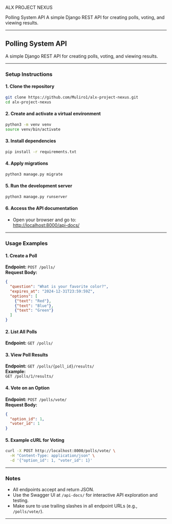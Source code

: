 ALX PROJECT NEXUS

Polling System API
A simple Django REST API for creating polls, voting, and viewing results.

---

## Polling System API

A simple Django REST API for creating polls, voting, and viewing results.

---

### Setup Instructions

#### 1. **Clone the repository**
```bash
git clone https://github.com/Muliro1/alx-project-nexus.git
cd alx-project-nexus
```

#### 2. **Create and activate a virtual environment**
```bash
python3 -m venv venv
source venv/bin/activate
```

#### 3. **Install dependencies**
```bash
pip install -r requirements.txt
```

#### 4. **Apply migrations**
```bash
python3 manage.py migrate
```

#### 5. **Run the development server**
```bash
python3 manage.py runserver
```

#### 6. **Access the API documentation**
- Open your browser and go to:  
  [http://localhost:8000/api-docs/](http://localhost:8000/api-docs/)

---

### Usage Examples

#### **1. Create a Poll**
**Endpoint:** `POST /polls/`  
**Request Body:**
```json
{
  "question": "What is your favorite color?",
  "expires_at": "2024-12-31T23:59:59Z",
  "options": [
    {"text": "Red"},
    {"text": "Blue"},
    {"text": "Green"}
  ]
}
```

#### **2. List All Polls**
**Endpoint:** `GET /polls/`

#### **3. View Poll Results**
**Endpoint:** `GET /polls/{poll_id}/results/`  
**Example:**  
`GET /polls/1/results/`

#### **4. Vote on an Option**
**Endpoint:** `POST /polls/vote/`  
**Request Body:**
```json
{
  "option_id": 1,
  "voter_id": 1
}
```

#### **5. Example cURL for Voting**
```bash
curl -X POST http://localhost:8000/polls/vote/ \
  -H "Content-Type: application/json" \
  -d '{"option_id": 1, "voter_id": 1}'
```

---

### Notes

- All endpoints accept and return JSON.
- Use the Swagger UI at `/api-docs/` for interactive API exploration and testing.
- Make sure to use trailing slashes in all endpoint URLs (e.g., `/polls/vote/`).

---